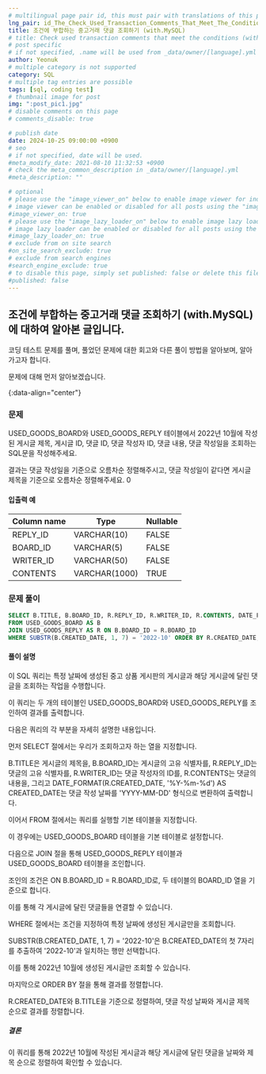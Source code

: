```yaml
---
# multilingual page pair id, this must pair with translations of this page. (This name must be unique)
lng_pair: id_The_Check_Used_Transaction_Comments_That_Meet_The_Conditions
title: 조건에 부합하는 중고거래 댓글 조회하기 (with.MySQL)
# title: Check used transaction comments that meet the conditions (with.MySQL)
# post specific
# if not specified, .name will be used from _data/owner/[language].yml
author: Yeonuk
# multiple category is not supported
category: SQL
# multiple tag entries are possible
tags: [sql, coding test]
# thumbnail image for post
img: ":post_pic1.jpg"
# disable comments on this page
# comments_disable: true

# publish date
date: 2024-10-25 09:00:00 +0900
# seo
# if not specified, date will be used.
#meta_modify_date: 2021-08-10 11:32:53 +0900
# check the meta_common_description in _data/owner/[language].yml
#meta_description: ""

# optional
# please use the "image_viewer_on" below to enable image viewer for individual pages or posts (_posts/ or [language]/_posts folders).
# image viewer can be enabled or disabled for all posts using the "image_viewer_posts: true" setting in _data/conf/main.yml.
#image_viewer_on: true
# please use the "image_lazy_loader_on" below to enable image lazy loader for individual pages or posts (_posts/ or [language]/_posts folders).
# image lazy loader can be enabled or disabled for all posts using the "image_lazy_loader_posts: true" setting in _data/conf/main.yml.
#image_lazy_loader_on: true
# exclude from on site search
#on_site_search_exclude: true
# exclude from search engines
#search_engine_exclude: true
# to disable this page, simply set published: false or delete this file
#published: false
---
```


<!-- outline-start -->

## 조건에 부합하는 중고거래 댓글 조회하기 (with.MySQL) 에 대하여 알아본 글입니다.

코딩 테스트 문제를 풀며, 풀었던 문제에 대한 회고와 다른 풀이 방법을 알아보며, 알아가고자 합니다.

문제에 대해 먼저 알아보겠습니다.

{:data-align="center"}

<!-- outline-end -->

### 문제

USED_GOODS_BOARD와 USED_GOODS_REPLY 테이블에서 2022년 10월에 작성된 게시글 제목, 게시글 ID, 댓글 ID, 댓글 작성자 ID, 댓글 내용, 댓글 작성일을 조회하는 SQL문을 작성해주세요.

결과는 댓글 작성일을 기준으로 오름차순 정렬해주시고, 댓글 작성일이 같다면 게시글 제목을 기준으로 오름차순 정렬해주세요.
0

#### 입출력 예

| Column name | Type          | Nullable |
| ----------- | ------------- | -------- |
| REPLY_ID    | VARCHAR(10)   | FALSE    |
| BOARD_ID    | VARCHAR(5)    | FALSE    |
| WRITER_ID   | VARCHAR(50)   | FALSE    |
| CONTENTS    | VARCHAR(1000) | TRUE     |

<!-- | begin | target | words                                      | return |
| ----- | ------ | ------------------------------------------ | ------ |
| "hit" | "cog"  | ["hot", "dot", "dog", "lot", "log", "cog"] | 4      |
| "hit" | "cog"  | ["hot", "dot", "dog", "lot", "log"]        | 0      | -->

### 문제 풀이

```sql
SELECT B.TITLE, B.BOARD_ID, R.REPLY_ID, R.WRITER_ID, R.CONTENTS, DATE_FORMAT(R.CREATED_DATE, '%Y-%m-%d') AS CREATED_DATE
FROM USED_GOODS_BOARD AS B
JOIN USED_GOODS_REPLY AS R ON B.BOARD_ID = R.BOARD_ID
WHERE SUBSTR(B.CREATED_DATE, 1, 7) = '2022-10' ORDER BY R.CREATED_DATE, B.TITLE
```

#### 풀이 설명

이 SQL 쿼리는 특정 날짜에 생성된 중고 상품 게시판의 게시글과 해당 게시글에 달린 댓글을 조회하는 작업을 수행합니다.

이 쿼리는 두 개의 테이블인 USED_GOODS_BOARD와 USED_GOODS_REPLY를 조인하여 결과를 출력합니다.

다음은 쿼리의 각 부분을 자세히 설명한 내용입니다.

먼저 SELECT 절에서는 우리가 조회하고자 하는 열을 지정합니다.

B.TITLE은 게시글의 제목을, B.BOARD_ID는 게시글의 고유 식별자를, R.REPLY_ID는 댓글의 고유 식별자를, R.WRITER_ID는 댓글 작성자의 ID를, R.CONTENTS는 댓글의 내용을, 그리고 DATE_FORMAT(R.CREATED_DATE, '%Y-%m-%d') AS CREATED_DATE는 댓글 작성 날짜를 'YYYY-MM-DD' 형식으로 변환하여 출력합니다.

이어서 FROM 절에서는 쿼리를 실행할 기본 테이블을 지정합니다.

이 경우에는 USED_GOODS_BOARD 테이블을 기본 테이블로 설정합니다.

다음으로 JOIN 절을 통해 USED_GOODS_REPLY 테이블과 USED_GOODS_BOARD 테이블을 조인합니다.

조인의 조건은 ON B.BOARD_ID = R.BOARD_ID로, 두 테이블의 BOARD_ID 열을 기준으로 합니다.

이를 통해 각 게시글에 달린 댓글들을 연결할 수 있습니다.

WHERE 절에서는 조건을 지정하여 특정 날짜에 생성된 게시글만을 조회합니다.

SUBSTR(B.CREATED_DATE, 1, 7) = '2022-10'은 B.CREATED_DATE의 첫 7자리를 추출하여 '2022-10'과 일치하는 행만 선택합니다.

이를 통해 2022년 10월에 생성된 게시글만 조회할 수 있습니다.

마지막으로 ORDER BY 절을 통해 결과를 정렬합니다.

R.CREATED_DATE와 B.TITLE을 기준으로 정렬하여, 댓글 작성 날짜와 게시글 제목 순으로 결과를 정렬합니다.

##### 결론

이 쿼리를 통해 2022년 10월에 작성된 게시글과 해당 게시글에 달린 댓글을 날짜와 제목 순으로 정렬하여 확인할 수 있습니다.
